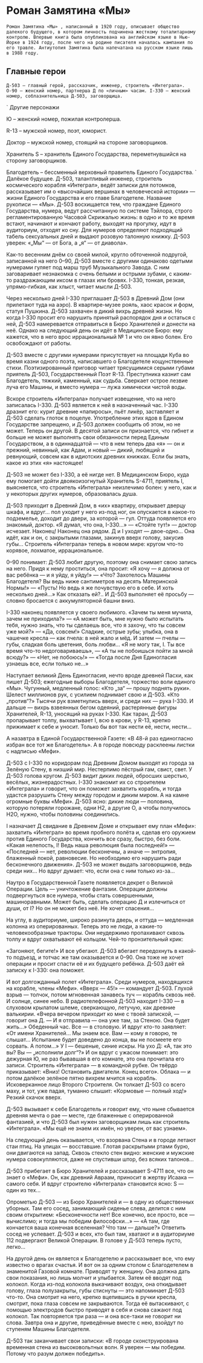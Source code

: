 # Роман Замятина «Мы»
`
Роман Замятина «Мы» , написанный в 1920 году, описывает общество далекого будущего, в котором личность подчинена жесткому тоталитарному контролю. Впервые книга была опубликована на английском языке в Нью-Йорке в 1924 году, после чего на родине писателя началась кампания по его травле. Антиутопия Замятина была напечатана на русском языке лишь в 1988 году.
`
## Главные герои
`
    Д-503 – главный герой, рассказчик, инженер, строитель «Интеграла».
    О-90 – женский номер, партнерша Д по «личным» часам.
    I-330 – женский номер, соблазнительница Д-503, заговорщица.
`

`
Другие персонажи

Ю – женский номер, пожилая контролерша.

R-13 – мужской номер, поэт, юморист.

Доктор – мужской номер, стоящий на стороне заговорщиков.

Хранитель S – хранитель Единого Государства, переметнувшийся на сторону заговорщиков.

Благодетель – бессменный верховный правитель Единого Государства.
`
Далёкое будущее. Д-503, талантливый инженер, строитель космического корабля «Интеграл», ведёт записки для потомков, рассказывает им о «высочайших вершинах в человеческой истории» — жизни Единого Государства и его главе Благодетеле. Название рукописи — «Мы». Д-503 восхищается тем, что граждане Единого Государства, нумера, ведут рассчитанную по системе Тэйлора, строго регламентированную Часовой Скрижалью жизнь: в одно и то же время встают, начинают и кончают работу, выходят на прогулку, идут в аудиториум, отходят ко сну. Для нумеров определяют подходящий табель сексуальных дней и выдают розовую талонную книжку. Д-503 уверен: «„Мы“ — от Бога, а „я“ — от диавола».

Как-то весенним днём со своей милой, кругло обточенной подругой, записанной на него 0–90, Д-503 вместе с другими одинаково одетыми нумерами гуляет под марш труб Музыкального Завода. С ним заговаривает незнакомка с очень белыми и острыми зубами, с каким-то раздражающим иксом в глазах или бровях. I-330, тонкая, резкая, упрямо-гибкая, как хлыст, читает мысли Д-503.

Через несколько дней I-330 приглашает Д-503 в Древний Дом (они прилетают туда на аэро). В квартире-музее рояль, хаос красок и форм, статуя Пушкина. Д-503 захвачен в дикий вихрь древней жизни. Но когда I-330 просит его нарушить принятый распорядок дня и остаться с ней, Д-503 намеревается отправиться в Бюро Хранителей и донести на неё. Однако на следующий день он идёт в Медицинское Бюро: ему кажется, что в него врос иррациональный № 1 и что он явно болен. Его освобождают от работы.

Д-503 вместе с другими нумерами присутствует на площади Куба во время казни одного поэта, написавшего о Благодетеле кощунственные стихи. Поэтизированный приговор читает трясущимися серыми губами приятель Д-503, Государственный Поэт R-13. Преступника казнит сам Благодетель, тяжкий, каменный, как судьба. Сверкает острое лезвие луча его Машины, и вместо нумера — лужа химически чистой воды.

Вскоре строитель «Интеграла» получает извещение, что на него записалась I-330. Д-503 является к ней в назначенный час. I-330 дразнит его: курит древние «папиросы», пьёт ликёр, заставляет и Д-503 сделать глоток в поцелуе. Употребление этих ядов в Едином Государстве запрещено, и Д-503 должен сообщить об этом, но не может. Теперь он другой. В десятой записи он признается, что гибнет и больше не может выполнять свои обязанности перед Единым Государством, а в одиннадцатой — что в нем теперь два «я» — он и прежний, невинный, как Адам, и новый — дикий, любящий и ревнующий, совсем как в идиотских древних книжках. Если бы знать, какое из этих «я» настоящее!

Д-503 не может без I-330, а её нигде нет. В Медицинском Бюро, куда ему помогает дойти двоякоизогнутый Хранитель S-4711, приятель I, выясняется, что строитель «Интеграла» неизлечимо болен: у него, как и у некоторых других нумеров, образовалась душа.

Д-503 приходит в Древний Дом, в «их» квартиру, открывает дверцу шкафа, и вдруг... пол уходит у него из-под ног, он опускается в какое-то подземелье, доходит до двери, за которой — гул. Оттуда появляется его знакомый, доктор. «Я думал, что она, I-330...» — «Стойте тут!» — доктор исчезает. Наконец! Наконец она рядом. Д и I уходят — двое-одно... Она идёт, как и он, с закрытыми глазами, закинув вверх голову, закусив губы... Строитель «Интеграла» теперь в новом мире: кругом что-то корявое, лохматое, иррациональное.

0–90 понимает: Д-503 любит другую, поэтому она снимает свою запись на него. Придя к нему проститься, она просит: «Я хочу — я должна от вас ребёнка — и я уйду, я уйду!» — «Что? Захотелось Машины Благодетеля? Вы ведь ниже сантиметров на десять Материнской Нормы!» — «Пусть! Но ведь я же почувствую его в себе. И хоть несколько дней...» Как отказать ей?.. И Д-503 выполняет её просьбу — словно бросается с аккумуляторной башни вниз.

I-330 наконец появляется у своего любимого. «Зачем ты меня мучила, зачем не приходила?» — «А может быть, мне нужно было испытать тебя, нужно знать, что ты сделаешь все, что я захочу, что ты совсем уже мой?» — «Да, совсем!» Сладкие, острые зубы; улыбка, она в чашечке кресла — как пчела: в ней жало и мёд. И затем — пчелы — губы, сладкая боль цветения, боль любви... «Я не могу так, I. Ты все время что-то недоговариваешь», — «А ты не побоишься пойти за мной всюду?» — «Нет, не побоюсь!» — «Тогда после Дня Единогласия узнаешь все, если только не...»

Наступает великий День Единогласия, нечто вроде древней Пасхи, как пишет Д-503; ежегодные выборы Благодетеля, торжество воли единого «Мы». Чугунный, медленный голос: «Кто „за“ — прошу поднять руки». Шелест миллионов рук, с усилием поднимает свою и Д-503. «Кто „против“?» Тысячи рук взметнулись вверх, и среди них — рука I-330. И дальше — вихрь взвеянных бегом одеяний, растерянные фигуры Хранителей, R-13, уносящий на руках I-330. Как таран, Д-503 пропарывает толпу, выхватывает I, всю в крови, у R-13, крепко прижимает к себе и уносит. Только бы вот так нести её, нести, нести...

А назавтра в Единой Государственной Газете: «В 48-й раз единогласно избран все тот же Благодетель». А в городе повсюду расклеены листки с надписью «Мефи».

Д-503 с I-330 по коридорам под Древним Домом выходят из города за Зелёную Стену, в низший мир. Нестерпимо пёстрый гам, свист, свет. У Д-503 голова кругом. Д-503 видит диких людей, обросших шерстью, весёлых, жизнерадостных. I-330 знакомит их со строителем «Интеграла» и говорит, что он поможет захватить корабль, и тогда удастся разрушить Стену между городом и диким миром. А на камне огромные буквы «Мефи». Д-503 ясно: дикие люди — половина, которую потеряли горожане, одни Н2, а другие О, а чтобы получилось Н2О, нужно, чтобы половины соединились.

I назначает Д свидание в Древнем Доме и открывает ему план «Мефи»: захватить «Интеграл» во время пробного полёта и, сделав его оружием против Единого Государства, кончить все сразу, быстро, без боли. «Какая нелепость, I! Ведь наша революция была последней!» — «Последней — нет, революции бесконечны, а иначе — энтропия, блаженный покой, равновесие. Но необходимо его нарушить ради бесконечного движения». Д-503 не может выдать заговорщиков, ведь среди них... Но вдруг думает: что, если она с ним только из-за...

Наутро в Государственной Газете появляется декрет о Великой Операции. Цель — уничтожение фантазии. Операции должны подвергнуться все нумера, чтобы стать совершенными, машиноравными. Может быть, сделать операцию Д и излечиться от души, от I? Но он не может без неё. Не хочет спасения...

На углу, в аудиториуме, широко разинута дверь, и оттуда — медленная колонна из оперированных. Теперь это не люди, а какие-то человекообразные тракторы. Они неудержимо пропахивают сквозь толпу и вдруг охватывают её кольцом. Чей-то пронзительный крик:

«Загоняют, бегите!» И все убегают. Д-503 вбегает передохнуть в какой-то подъезд, и тотчас же там оказывается и 0–90. Она тоже не хочет операции и просит спасти её и их будущего ребёнка. Д-503 даёт ей записку к I-330: она поможет.

И вот долгожданный полет «Интеграла». Среди нумеров, находящихся на корабле, члены «Мефи». «Вверх — 45!» — командует Д-503. Глухой взрыв — толчок, потом мгновенная занавесь туч — корабль сквозь неё. И солнце, синее небо. В радиотелефонной Д-503 находит I-330 — в слуховом крылатом шлеме, сверкающую, летучую, как древние валькирии. «Вчера вечером приходит ко мне с твоей запиской, — говорит она Д. — И я отправила — она уже там, за Стеною. Она будет жить...» Обеденный час. Все — в столовую. И вдруг кто-то заявляет: «От имени Хранителей... Мы знаем все. Вам — кому я говорю, те слышат... Испытание будет доведено до конца, вы не посмеете его сорвать. А потом...» У I — бешеные, синие искры. На ухо Д: «А, так это вы? Вы — „исполнили долг“?» И он вдруг с ужасом понимает: это дежурная Ю, не раз бывавшая в его комнате, это она прочитала его записи. Строитель «Интеграла» — в командной рубке. Он твёрдо приказывает: «Вниз! Остановить двигатели. Конец всего». Облака — и потом далёкое зелёное пятно вихрем мчится на корабль. Исковерканное лицо Второго Строителя. Он толкает Д-503 со всего маху, и тот, уже падая, туманно слышит: «Кормовые — полный ход!» Резкий скачок вверх.

Д-503 вызывает к себе Благодетель и говорит ему, что ныне сбывается древняя мечта о рае — месте, где блаженные с оперированной фантазией, и что Д-503 был нужен заговорщикам лишь как строитель «Интеграла». «Мы ещё не знаем их имён, но уверен, от вас узнаем».

На следующий день оказывается, что взорвана Стена и в городе летают стаи птиц. На улицах — восставшие. Глотая раскрытыми ртами бурю, они двигаются на запад. Сквозь стекло стен видно: женские и мужские нумера совокупляются, даже не спустивши штор, без всяких талонов...

Д-503 прибегает в Бюро Хранителей и рассказывает S-4711 все, что он знает о «Мефи». Он, как древний Авраам, приносит в жертву Исаака — самого себя. И вдруг строителю «Интеграла» становится ясно: S — один из тех...

Опрометью Д-503 — из Бюро Хранителей и — в одну из общественных уборных. Там его сосед, занимающий сиденье слева, делится с ним своим открытием: «Бесконечности нет! Все конечно, все просто, все — вычислимо; и тогда мы победим философски...» — «А там, где кончается ваша конечная вселенная? Что там — дальше?» Ответить сосед не успевает. Д-503 и всех, кто был там, хватают и в аудиториуме 112 подвергают Великой Операции. В голове у Д-503 теперь пусто, легко...

На другой день он является к Благодетелю и рассказывает все, что ему известно о врагах счастья. И вот он за одним столом с Благодетелем в знаменитой Газовой комнате. Приводят ту женщину. Она должна дать свои показания, но лишь молчит и улыбается. Затем её вводят под колокол. Когда из-под колокола выкачивают воздух, она откидывает голову, глаза полузакрыты, губы стиснуты — это напоминает Д-503 что-то. Она смотрит на него, крепко вцепившись в ручки кресла, смотрит, пока глаза совсем не закрываются. Тогда её вытаскивают, с помощью электродов быстро приводят в себя и снова сажают под колокол. Так повторяется три раза — и она все-таки не говорит ни слова. Завтра она и другие, приведённые вместе с нею, взойдут по ступеням Машины Благодетеля.

Д-503 так заканчивает свои записки: «В городе сконструирована временная стена из высоковольтных волн. Я уверен — мы победим. Потому что разум должен победить».
